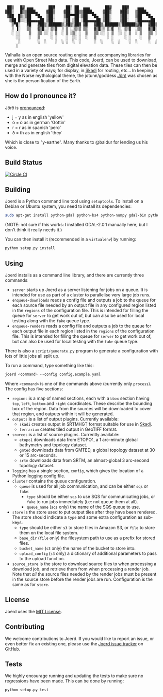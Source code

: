      ██▒   █▓ ▄▄▄       ██▓     ██░ ██  ▄▄▄       ██▓     ██▓    ▄▄▄
    ▓██░   █▒▒████▄    ▓██▒    ▓██░ ██▒▒████▄    ▓██▒    ▓██▒   ▒████▄
     ▓██  █▒░▒██  ▀█▄  ▒██░    ▒██▀▀██░▒██  ▀█▄  ▒██░    ▒██░   ▒██  ▀█▄
      ▒██ █░░░██▄▄▄▄██ ▒██░    ░▓█ ░██ ░██▄▄▄▄██ ▒██░    ▒██░   ░██▄▄▄▄██
       ▒▀█░   ▓█   ▓██▒░██████▒░▓█▒░██▓ ▓█   ▓██▒░██████▒░██████▒▓█   ▓██▒
       ░ ▐░   ▒▒   ▓▒█░░ ▒░▓  ░ ▒ ░░▒░▒ ▒▒   ▓▒█░░ ▒░▓  ░░ ▒░▓  ░▒▒   ▓▒█░
       ░ ░░    ▒   ▒▒ ░░ ░ ▒  ░ ▒ ░▒░ ░  ▒   ▒▒ ░░ ░ ▒  ░░ ░ ▒  ░ ▒   ▒▒ ░
         ░░    ░   ▒     ░ ░    ░  ░░ ░  ░   ▒     ░ ░     ░ ░    ░   ▒
          ░        ░  ░    ░  ░ ░  ░  ░      ░  ░    ░  ░    ░  ░     ░  ░
         ░

Valhalla is an open source routing engine and accompanying libraries for use with Open Street Map data. This code, Joerd, can be used to download, merge and generate tiles from digital elevation data. These tiles can then be used in a variety of ways; for display, in [Skadi](https://github.com/valhalla/skadi) for routing, etc... In keeping with the Norse mythological theme, the jotunn/goddess [Jörð](https://en.wikipedia.org/wiki/J%C3%B6r%C3%B0) was chosen as she is the personification of the Earth.

How do I pronounce it?
----------------------

Jörð is [pronounced](assets/joerd_pronunciation.mp3):

* j = y as in english 'yellow'
* ö = ö as in german 'Göttin'
* r = r as in spanish 'pero'
* ð = th as in english 'they'

Which is close to "y-earthe". Many thanks to @baldur for lending us his voice.

Build Status
------------

[![Circle CI](https://circleci.com/gh/tilezen/joerd.svg?style=svg)](https://circleci.com/gh/tilezen/joerd)

Building
--------

Joerd is a Python command line tool using `setuptools`. To install on a Debian or Ubuntu system, you need to install its dependencies:

```sh
sudo apt-get install python-gdal python-bs4 python-numpy gdal-bin python-setuptools python-shapely
```

(NOTE: not sure if this works: I installed GDAL-2.0.1 manually here, but I don't think it really needs it.)

You can then install it (recommended in a `virtualenv`) by running:

```sh
python setup.py install
```

Using
-----

Joerd installs as a command line library, and there are currently three commands:

* `server` starts up Joerd as a server listening for jobs on a queue. It is intended for use as part of a cluster to parallelise very large job runs.
* `enqueue-downloads` reads a config file and outputs a job to the queue for each source file needed by an output file in any configured region listed in the `regions` of the configuration file. This is intended for filling the queue for `server` to get work out of, but can also be used for local testing along with the `fake` queue type.
* `enqueue-renders` reads a config file and outputs a job to the queue for each output file in each region listed in the `regions` of the configuration file. This is intended for filling the queue for `server` to get work out of, but can also be used for local testing with the `fake` queue type.

There is also a `script/generate.py` program to generate a configuration with lots of little jobs all split up.

To run a command, type something like this:

```sh
joerd <command> --config config.example.yaml
```

Where `<command>` is one of the commands above (currently only `process`). The config has five sections:

* `regions` is a map of named sections, each with a `bbox` section having `top`, `left`, `bottom` and `right` coordinates. These describe the bounding box of the region. Data from the sources will be downloaded to cover that region, and outputs within it will be generated.
* `outputs` is a list of output plugins. Currently available:
  * `skadi` creates output in SRTMHGT format suitable for use in [Skadi](https://github.com/valhalla/skadi).
  * `terrarium` creates tiled output in GeoTIFF format.
* `sources` is a list of source plugins. Currently available:
  * `etopo1` downloads data from ETOPO1, a 1 arc-minute global bathymetry and topology dataset.
  * `gmted` downloads data from GMTED, a global topology dataset at 30 or 15 arc-seconds.
  * `srtm` downloads data from SRTM, an almost-global 3 arc-second topology dataset.
* `logging` has a single section, `config`, which gives the location of a Python logging config file.
* `cluster` contains the queue configuration.
  * `queue` is used for all job communication, and can be either `sqs` or `fake`:
    * `type` should be either `sqs` to use SQS for communicating jobs, or `fake` to run jobs immediately (i.e: not queue them at all).
	* `queue_name` (`sqs` only) the name of the SQS queue to use.
* `store` is the store used to put output tiles after they have been rendered. The store should indicate a `type` and some extra configuration as sub-keys:
  * `type` should be either `s3` to store files in Amazon S3, or `file` to store them on the local file system.
  * `base_dir` (`file` only) the filesystem path to use as a prefix for stored files.
  * `bucket_name` (`s3` only) the name of the bucket to store into.
  * `upload_config` (`s3` only) a dictionary of additional parameters to pass to the upload function.
* `source_store` is the store to download source files to when processing a download job, and retrieve them from when processing a render job. Note that _all_ the source files needed by the render jobs must be present in the source store before the render jobs are run. Configuration is the same as for `store`.

License
-------

Joerd uses the [MIT License](COPYING).

Contributing
------------

We welcome contributions to Joerd. If you would like to report an issue, or even better fix an existing one, please use the [Joerd issue tracker](https://github.com/tilezen/joerd/issues) on GitHub.

Tests
-----

We highly encourage running and updating the tests to make sure no regressions have been made. This can be done by running:

```sh
python setup.py test
```
